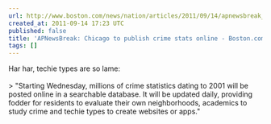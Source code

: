 ```yaml
---
url: http://www.boston.com/news/nation/articles/2011/09/14/apnewsbreak_chicago_to_publish_crime_stats_online/#
created_at: 2011-09-14 17:23 UTC
published: false
title: 'APNewsBreak: Chicago to publish crime stats online - Boston.com'
tags: []
---
```


Har har, techie types are so lame:<br><br>> "Starting Wednesday, millions of crime statistics dating to 2001 will be posted online in a searchable database. It will be updated daily, providing fodder for residents to evaluate their own neighborhoods, academics to study crime and techie types to create websites or apps."
